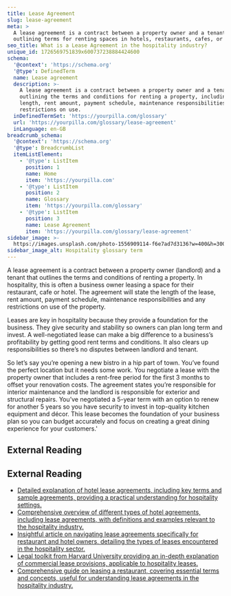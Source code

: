 ```yaml
---
title: Lease Agreement
slug: lease-agreement
meta: >
  A lease agreement is a contract between a property owner and a tenant,
  outlining terms for renting spaces in hotels, restaurants, cafes, or bars.
seo_title: What is a Lease Agreement in the hospitality industry?
unique_id: 1726569751839x600737238884424600
schema:
  '@context': 'https://schema.org'
  '@type': DefinedTerm
  name: Lease agreement
  description: >-
    A lease agreement is a contract between a property owner and a tenant
    outlining the terms and conditions for renting a property, including lease
    length, rent amount, payment schedule, maintenance responsibilities and
    restrictions on use.
  inDefinedTermSet: 'https://yourpilla.com/glossary'
  url: 'https://yourpilla.com/glossary/lease-agreement'
  inLanguage: en-GB
breadcrumb_schema:
  '@context': 'https://schema.org'
  '@type': BreadcrumbList
  itemListElement:
    - '@type': ListItem
      position: 1
      name: Home
      item: 'https://yourpilla.com'
    - '@type': ListItem
      position: 2
      name: Glossary
      item: 'https://yourpilla.com/glossary'
    - '@type': ListItem
      position: 3
      name: Lease Agreement
      item: 'https://yourpilla.com/glossary/lease-agreement'
sidebar_image: >-
  https://images.unsplash.com/photo-1556909114-f6e7ad7d3136?w=400&h=300&fit=crop&auto=format
sidebar_image_alt: Hospitality glossary term
---
```


A lease agreement is a contract between a property owner (landlord) and a tenant that outlines the terms and conditions of renting a property. In hospitality, this is often a business owner leasing a space for their restaurant, cafe or hotel. The agreement will state the length of the lease, rent amount, payment schedule, maintenance responsibilities and any restrictions on use of the property.

Leases are key in hospitality because they provide a foundation for the business. They give security and stability so owners can plan long term and invest. A well-negotiated lease can make a big difference to a business’s profitability by getting good rent terms and conditions. It also clears up responsibilities so there’s no disputes between landlord and tenant.

So let’s say you’re opening a new bistro in a hip part of town. You’ve found the perfect location but it needs some work. You negotiate a lease with the property owner that includes a rent-free period for the first 3 months to offset your renovation costs. The agreement states you’re responsible for interior maintenance and the landlord is responsible for exterior and structural repairs. You’ve negotiated a 5-year term with an option to renew for another 5 years so you have security to invest in top-quality kitchen equipment and décor. This lease becomes the foundation of your business plan so you can budget accurately and focus on creating a great dining experience for your customers.'

## External Reading



## External Reading

*   [Detailed explanation of hotel lease agreements, including key terms and sample agreements, providing a practical understanding for hospitality settings.](https://www.contractscounsel.com/t/us/hotel-lease)
*   [Comprehensive overview of different types of hotel agreements, including lease agreements, with definitions and examples relevant to the hospitality industry.](https://angelinihospitality.com/an-introduction-to-owner-operator-hotel-agreements-management-lease-franchise-others/)
*   [Insightful article on navigating lease agreements specifically for restaurant and hotel owners, detailing the types of leases encountered in the hospitality sector.](https://legalvision.com.au/navigating-lease-agreements-for-restaurant-and-hotel-owners/)
*   [Legal toolkit from Harvard University providing an in-depth explanation of commercial lease provisions, applicable to hospitality leases.](https://clinics.law.harvard.edu/tlc/files/2015/05/Commercial-Leases-101-Legal-Toolkit.pdf)
*   [Comprehensive guide on leasing a restaurant, covering essential terms and concepts, useful for understanding lease agreements in the hospitality industry.](https://leasecake.com/blog/leasing-a-restaurant)
